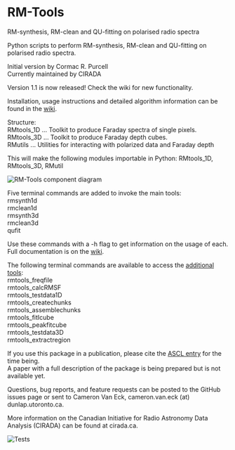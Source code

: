 # RM-Tools

RM-synthesis, RM-clean and QU-fitting on polarised radio spectra

 Python scripts to perform RM-synthesis, RM-clean and QU-fitting on
 polarised radio spectra.


 Initial version by Cormac R. Purcell  
 Currently maintained by CIRADA

Version 1.1 is now released! Check the wiki for new functionality.

Installation, usage instructions and detailed algorithm information can be found in the [wiki](https://github.com/CIRADA-Tools/RM-Tools/wiki).

Structure:  
RMtools_1D  ... Toolkit to produce Faraday spectra of single pixels.  
RMtools_3D  ... Toolkit to produce Faraday depth cubes.  
RMutils     ... Utilities for interacting with polarized data and Faraday depth 

This will make the following modules importable in Python: RMtools_1D, RMtools_3D, RMutil

![RM-Tools component diagram](https://github.com/CIRADA-Tools/RM-Tools/wiki/diagram.png)

Five terminal commands are added to invoke the main tools:  
rmsynth1d  
rmclean1d  
rmsynth3d  
rmclean3d  
qufit

Use these commands with a -h flag to get information on the usage of each. Full documentation is on the [wiki](https://github.com/CIRADA-Tools/RM-Tools/wiki).

The following terminal commands are available to access the [additional tools](https://github.com/CIRADA-Tools/RM-Tools/wiki/Tools):  
rmtools_freqfile  
rmtools_calcRMSF  
rmtools_testdata1D  
rmtools_createchunks  
rmtools_assemblechunks  
rmtools_fitIcube  
rmtools_peakfitcube  
rmtools_testdata3D  
rmtools_extractregion


If you use this package in a publication, please cite the [ASCL entry](https://ui.adsabs.harvard.edu/abs/2020ascl.soft05003P/abstract) for the time being.  
A paper with a full description of the package is being prepared but is not available yet.

Questions, bug reports, and feature requests can be posted to the GitHub issues page or sent to Cameron Van Eck, cameron.van.eck (at) dunlap.utoronto.ca.

More information on the Canadian Initiative for Radio Astronomy Data Analysis (CIRADA) can be found at cirada.ca.

![Tests](https://github.com/AlecThomson/RM-tools/actions/workflows/python-package.yml/badge.svg)
